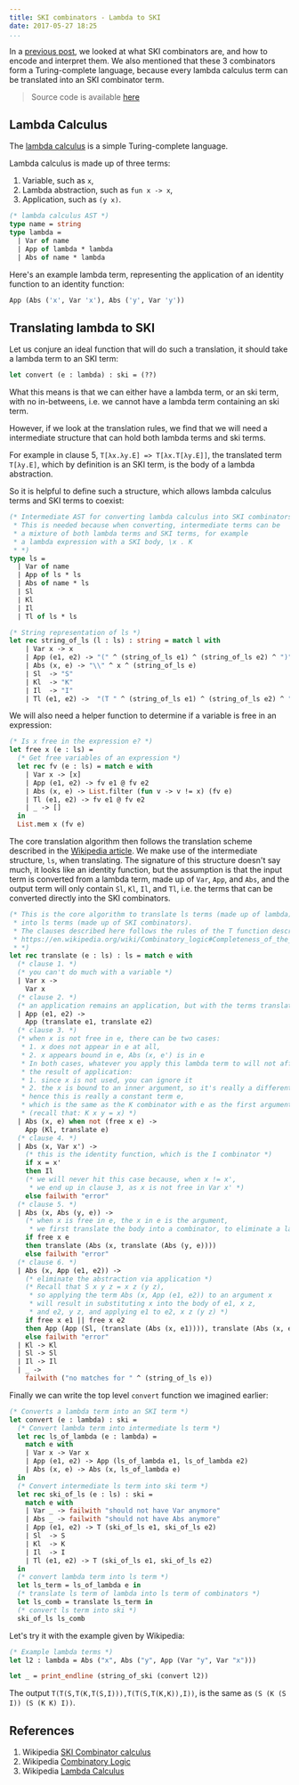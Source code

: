```yaml
---
title: SKI combinators - Lambda to SKI
date: 2017-05-27 18:25
...
```


In a [previous post](./ski.html),
we looked at what SKI combinators are, and how to encode and interpret them.
We also mentioned that these 3 combinators form a Turing-complete language,
because every lambda calculus term can be translated into an SKI combinator term.

> Source code is available [here](https://github.com/ngzhian/ski)

## Lambda Calculus

The [lambda calculus](https://en.wikipedia.org/wiki/Lambda_calculus)
is a simple Turing-complete language.

[^1]: Wikipedia [Combinatory Logic](https://en.wikipedia.org/wiki/Combinatory_logic#Completeness_of_the_S-K_basis)


Lambda calculus is made up of three terms:

1. Variable, such as `x`,
2. Lambda abstraction, such as `fun x -> x`,
3. Application, such as `(y x)`.

```ocaml
(* lambda calculus AST *)
type name = string
type lambda =
  | Var of name
  | App of lambda * lambda
  | Abs of name * lambda
```

Here's an example lambda term,
representing the application of an identity function to an identity function:

```ocaml
App (Abs ('x', Var 'x'), Abs ('y', Var 'y'))
```

## Translating lambda to SKI

Let us conjure an ideal function that will do such a translation,
it should take a lambda term to an SKI term:

```ocaml
let convert (e : lambda) : ski = (??)
```

What this means is that we can either have a lambda term, or an ski term, with no in-betweens,
i.e. we cannot have a lambda term containing an ski term.

However, if we look at the translation rules,
we find that we will need a intermediate structure that can hold both lambda terms
and ski terms.

For example in clause 5, `T[λx.λy.E] => T[λx.T[λy.E]]`,
the translated term `T[λy.E]`, which by definition is an SKI term,
is the body of a lambda abstraction.

So it is helpful to define such a structure,
which allows lambda calculus terms and SKI terms to coexist:

```ocaml
(* Intermediate AST for converting lambda calculus into SKI combinators.
 * This is needed because when converting, intermediate terms can be
 * a mixture of both lambda terms and SKI terms, for example
 * a lambda expression with a SKI body, \x . K
 * *)
type ls =
  | Var of name
  | App of ls * ls
  | Abs of name * ls
  | Sl
  | Kl
  | Il
  | Tl of ls * ls

(* String representation of ls *)
let rec string_of_ls (l : ls) : string = match l with
    | Var x -> x
    | App (e1, e2) -> "(" ^ (string_of_ls e1) ^ (string_of_ls e2) ^ ")"
    | Abs (x, e) -> "\\" ^ x ^ (string_of_ls e)
    | Sl  -> "S"
    | Kl  -> "K"
    | Il  -> "I"
    | Tl (e1, e2) ->  "(T " ^ (string_of_ls e1) ^ (string_of_ls e2) ^ ")"
```

We will also need a helper function to determine if a variable is free in an expression:

```ocaml
(* Is x free in the expression e? *)
let free x (e : ls) =
  (* Get free variables of an expression *)
  let rec fv (e : ls) = match e with
    | Var x -> [x]
    | App (e1, e2) -> fv e1 @ fv e2
    | Abs (x, e) -> List.filter (fun v -> v != x) (fv e)
    | Tl (e1, e2) -> fv e1 @ fv e2
    | _ -> []
  in
  List.mem x (fv e)
```

The core translation algorithm then follows the translation scheme
described in the
[Wikipedia article](https://en.wikipedia.org/wiki/Combinatory_logic#Completeness_of_the_S-K_basis).
We make use of the intermediate structure, `ls`, when translating.
The signature of this structure doesn't say much, it looks like an identity function,
but the assumption is that the input term is converted from a lambda term,
made up of `Var`, `App`, and `Abs`, and the output term will only contain
`Sl`, `Kl`, `Il`, and `Tl`, i.e. the terms that can be converted
directly into the SKI combinators.

```ocaml
(* This is the core algorithm to translate ls terms (made up of lambda)
 * into ls terms (made up of SKI combinators).
 * The clauses described here follows the rules of the T function described at
 * https://en.wikipedia.org/wiki/Combinatory_logic#Completeness_of_the_S-K_basis
 * *)
let rec translate (e : ls) : ls = match e with
  (* clause 1. *)
  (* you can't do much with a variable *)
  | Var x ->
    Var x
  (* clause 2. *)
  (* an application remains an application, but with the terms translated *)
  | App (e1, e2) ->
    App (translate e1, translate e2)
  (* clause 3. *)
  (* when x is not free in e, there can be two cases:
   * 1. x does not appear in e at all,
   * 2. x appears bound in e, Abs (x, e') is in e
   * In both cases, whatever you apply this lambda term to will not affect
   * the result of application:
   * 1. since x is not used, you can ignore it
   * 2. the x is bound to an inner argument, so it's really a different x from this
   * hence this is really a constant term e,
   * which is the same as the K combinator with e as the first argument.
   * (recall that: K x y = x) *)
  | Abs (x, e) when not (free x e) ->
    App (Kl, translate e)
  (* clause 4. *)
  | Abs (x, Var x') ->
    (* this is the identity function, which is the I combinator *)
    if x = x'
    then Il
    (* we will never hit this case because, when x != x',
     * we end up in clause 3, as x is not free in Var x' *)
    else failwith "error"
  (* clause 5. *)
  | Abs (x, Abs (y, e)) ->
    (* when x is free in e, the x in e is the argument,
     * we first translate the body into a combinator, to eliminate a layer of abstraction *)
    if free x e
    then translate (Abs (x, translate (Abs (y, e))))
    else failwith "error"
  (* clause 6. *)
  | Abs (x, App (e1, e2)) ->
    (* eliminate the abstraction via application *)
    (* Recall that S x y z = x z (y z),
     * so applying the term Abs (x, App (e1, e2)) to an argument x
     * will result in substituting x into the body of e1, x z,
     * and e2, y z, and applying e1 to e2, x z (y z) *)
    if free x e1 || free x e2
    then App (App (Sl, (translate (Abs (x, e1)))), translate (Abs (x, e2)))
    else failwith "error"
  | Kl -> Kl
  | Sl -> Sl
  | Il -> Il
  | _ ->
    failwith ("no matches for " ^ (string_of_ls e))
```

Finally we can write the top level `convert` function we imagined earlier:

```ocaml
(* Converts a lambda term into an SKI term *)
let convert (e : lambda) : ski =
  (* Convert lambda term into intermediate ls term *)
  let rec ls_of_lambda (e : lambda) =
    match e with
    | Var x -> Var x
    | App (e1, e2) -> App (ls_of_lambda e1, ls_of_lambda e2)
    | Abs (x, e) -> Abs (x, ls_of_lambda e)
  in
  (* Convert intermediate ls term into ski term *)
  let rec ski_of_ls (e : ls) : ski =
    match e with
    | Var _ -> failwith "should not have Var anymore"
    | Abs _ -> failwith "should not have Abs anymore"
    | App (e1, e2) -> T (ski_of_ls e1, ski_of_ls e2)
    | Sl  -> S
    | Kl  -> K
    | Il  -> I
    | Tl (e1, e2) -> T (ski_of_ls e1, ski_of_ls e2)
  in
  (* convert lambda term into ls term *)
  let ls_term = ls_of_lambda e in
  (* translate ls term of lambda into ls term of combinators *)
  let ls_comb = translate ls_term in
  (* convert ls term into ski *)
  ski_of_ls ls_comb
```

Let's try it with the example given by Wikipedia:

```ocaml
(* Example lambda terms *)
let l2 : lambda = Abs ("x", Abs ("y", App (Var "y", Var "x")))

let _ = print_endline (string_of_ski (convert l2))
```

The output `T(T(S,T(K,T(S,I))),T(T(S,T(K,K)),I))`, is the same as `(S (K (S I)) (S (K K) I))`.

## References

1. Wikipedia [SKI Combinator calculus](https://en.wikipedia.org/wiki/SKI_combinator_calculus)
2. Wikipedia [Combinatory Logic](https://en.wikipedia.org/wiki/Combinatory_logic)
3. Wikipedia [Lambda Calculus](https://en.wikipedia.org/wiki/Lambda_calculus#Free_variables)
